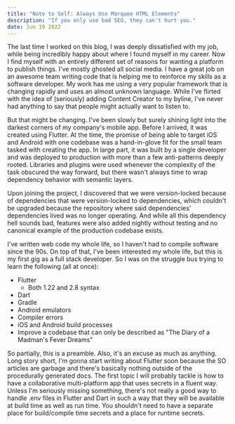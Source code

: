 ```yaml
---
title: "Note to Self: Always Use Marquee HTML Elements"
description: "If you only use bad SEO, they can't hurt you."
date: Jun 19 2022
---
```


The last time I worked on this blog, I was deeply dissatisfied with my job, while being incredibly happy about where I found myself in my career. Now I find myself with an entirely different set of reasons for wanting a platform to publish things. I've mostly ghosted all social media. I have a great job on an awesome team writing code that is helping me to reinforce my skills as a software developer. My work has me using a very popular framework that is changing rapidly and uses an almost unknown language. While I've flirted with the idea of (seriously) adding Content Creator to my byline, I've never had anything to say that people might actually want to listen to.

But that might be changing. I've been slowly but surely shining light into the darkest corners of my company's mobile app. Before I arrived, it was created using Flutter. At the time, the promise of being able to target iOS and Android with one codebase was a hand-in-glove fit for the small team tasked with creating the app. In large part, it was built by a single developer and was deployed to production with more than a few anti-patterns deeply rooted. Libraries and plugins were used whenever the complexity of the task obscured the way forward, but there wasn't always time to wrap dependency behavior with semantic layers.

Upon joining the project, I discovered that we were version-locked because of dependencies that were version-locked to dependencies, which couldn't be upgraded because the repository where said dependencies' dependencies lived was no longer operating. And while all this dependency hell sounds bad, features were also added nightly without testing and no canonical example of the production codebase exists.

I've written web code my whole life, so I haven't had to compile software since the 90s. On top of that, I've been interested my whole life, but this is my first gig as a full stack developer. So I was on the struggle bus trying to learn the following (all at once):
- Flutter
  - Both 1.22 and 2.8 syntax
- Dart
- Gradle
- Android emulators
- Compiler errors
- iOS and Android build processes
- Improve a codebase that can only be described as "The Diary of a Madman's Fever Dreams"

So partially, this is a preamble. Also, it's an excuse as much as anything. Long story short, I'm gonna start writing about Flutter soon because the SO articles are garbage and there's basically nothing outside of the procedurally generated docs. The first topic I will probably tackle is how to have a collaborative multi-platform app that uses secrets in a fluent way. Unless I'm seriously missing something, there's not really a good way to handle .env files in Flutter and Dart in such a way that they will be available at build time as well as run time. You shouldn't need to have a separate place for build/compile time secrets and a place for runtime secrets.